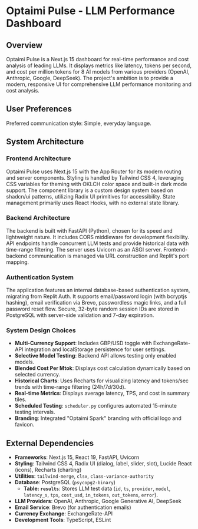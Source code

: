 # Optaimi Pulse - LLM Performance Dashboard

## Overview

Optaimi Pulse is a Next.js 15 dashboard for real-time performance and cost analysis of leading LLMs. It displays metrics like latency, tokens per second, and cost per million tokens for 8 AI models from various providers (OpenAI, Anthropic, Google, DeepSeek). The project's ambition is to provide a modern, responsive UI for comprehensive LLM performance monitoring and cost analysis.

## User Preferences

Preferred communication style: Simple, everyday language.

## System Architecture

### Frontend Architecture

Optaimi Pulse uses Next.js 15 with the App Router for its modern routing and server components. Styling is handled by Tailwind CSS 4, leveraging CSS variables for theming with OKLCH color space and built-in dark mode support. The component library is a custom design system based on shadcn/ui patterns, utilizing Radix UI primitives for accessibility. State management primarily uses React Hooks, with no external state library.

### Backend Architecture

The backend is built with FastAPI (Python), chosen for its speed and lightweight nature. It includes CORS middleware for development flexibility. API endpoints handle concurrent LLM tests and provide historical data with time-range filtering. The server uses Uvicorn as an ASGI server. Frontend-backend communication is managed via URL construction and Replit's port mapping.

### Authentication System

The application features an internal database-based authentication system, migrating from Replit Auth. It supports email/password login (with bcryptjs hashing), email verification via Brevo, passwordless magic links, and a full password reset flow. Secure, 32-byte random session IDs are stored in PostgreSQL with server-side validation and 7-day expiration.

### System Design Choices

*   **Multi-Currency Support**: Includes GBP/USD toggle with ExchangeRate-API integration and localStorage persistence for user settings.
*   **Selective Model Testing**: Backend API allows testing only enabled models.
*   **Blended Cost Per Mtok**: Displays cost calculation dynamically based on selected currency.
*   **Historical Charts**: Uses Recharts for visualizing latency and tokens/sec trends with time-range filtering (24h/7d/30d).
*   **Real-time Metrics**: Displays average latency, TPS, and cost in summary tiles.
*   **Scheduled Testing**: `scheduler.py` configures automated 15-minute testing intervals.
*   **Branding**: Integrated "Optaimi Spark" branding with official logo and favicon.

## External Dependencies

*   **Frameworks**: Next.js 15, React 19, FastAPI, Uvicorn
*   **Styling**: Tailwind CSS 4, Radix UI (dialog, label, slider, slot), Lucide React (icons), Recharts (charting)
*   **Utilities**: `tailwind-merge`, `clsx`, `class-variance-authority`
*   **Database**: PostgreSQL (`psycopg2-binary`)
    *   **Table: `results`**: Stores LLM test data (`id`, `ts`, `provider`, `model`, `latency_s`, `tps`, `cost_usd`, `in_tokens`, `out_tokens`, `error`).
*   **LLM Providers**: OpenAI, Anthropic, Google Generative AI, DeepSeek
*   **Email Service**: Brevo (for authentication emails)
*   **Currency Exchange**: ExchangeRate-API
*   **Development Tools**: TypeScript, ESLint
